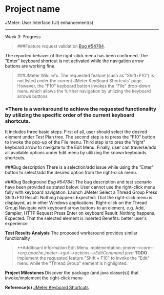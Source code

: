 Project name
=======================
JMeter: User Interface (UI) enhancement(s)

----------------
*Week 3*:  Progress


>###Feature request validation [Bug #54784](https://issues.apache.org/bugzilla/show_bug.cgi?id=54784). 

The reported behaver of the right-click menu has been confirmed.
The "Enter" keyboard shortcut is not activated while the navigation arrow buttons are working fine.

>###JMeter Wiki info.
The requested feature (such as "Shift+F10") is not listed under the current JMeter KeyBoard Shortcuts' page.
However, the "F10" keyboard button invokes the "File" drop-down menu  which allows the further navigation by utilizing the keyboard arrows buttons

### *There is a workaround to achieve the requested functionality by utilizing the specific order of the current keyboard shortcuts.
It includes three basic steps.
First of all, user should select the desired element under Test Plan tree.
The second step is to press the "F10" button to invoke the pop-up of the File menu.
Third step is to pres the "right" keyboard arrow to navigate to the Edit Menu.
Finally, user can traverse/add all available options under Edit menu by utilizing the known keyboards shortcuts.

###Bug description
There is a selection/add issue while using the "Enter" button to select/add the desired option from the right-click menu.

###Bug Background
*Bug #54784*:
The bug description and test scenario have been provided as stated below: User cannot use the right-click menu fully with keyboard navigation.
    Launch JMeter
    Select a Thread Group
    Press Shift+F10
Result: Nothing happens
Expected: That the right-click menu is displayed, as in other Windows applications.
    Right-click on the Thread Group
    Navigate with keyboard arrow buttons to an element, e.g. Add, Sampler, HTTP Request
    Press Enter on keyboard
Result: Nothing happens.
Expected: That the selected element is inserted
Benefits: better user's experience

**Test Results Analysis**
The proposed workaround provides similar functionality

>**Additioanl information
Edit Menu implementation: *jmeter-->core-->org.apache.jmeter-->gui-->actions-->EditCommand.java*
**TODO**
Implement the requested feature
  "Shift + F10" to invoke the "Edit" menu while the "Thread Group" element is highlighted.

**Project Milestones**
Discover the package (and java classe(s)) that invoke/implement the right-click menu

**Reference(s)**
[JMeter Keyboard Shortcuts](https://wiki.apache.org/jmeter/JMeterShortcuts)




